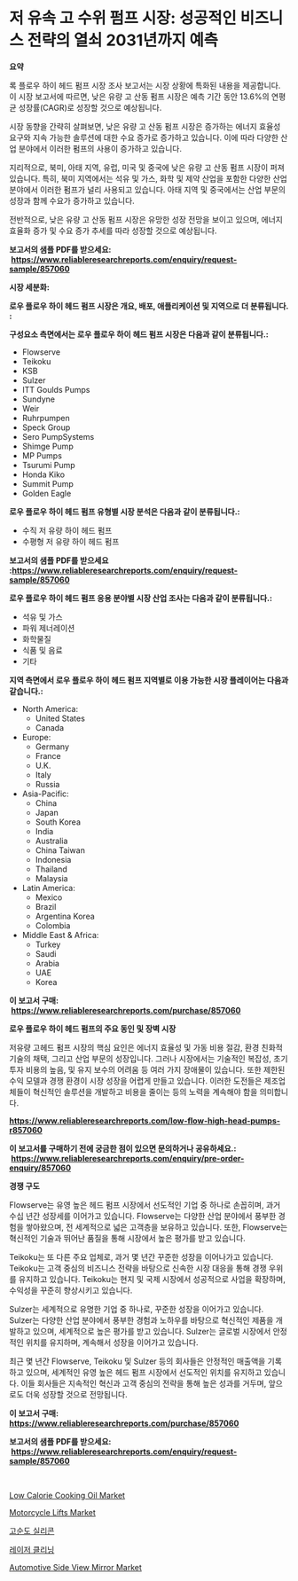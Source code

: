<p><h1>저 유속 고 수위 펌프 시장: 성공적인 비즈니스 전략의 열쇠 2031년까지 예측</h1></p><p><strong>요약</strong></p>
<p><p>록 플로우 하이 헤드 펌프 시장 조사 보고서는 시장 상황에 특화된 내용을 제공합니다. 이 시장 보고서에 따르면, 낮은 유량 고 산동 펌프 시장은 예측 기간 동안 13.6%의 연평균 성장률(CAGR)로 성장할 것으로 예상됩니다.</p><p>시장 동향을 간략히 살펴보면, 낮은 유량 고 산동 펌프 시장은 증가하는 에너지 효율성 요구와 지속 가능한 솔루션에 대한 수요 증가로 증가하고 있습니다. 이에 따라 다양한 산업 분야에서 이러한 펌프의 사용이 증가하고 있습니다.</p><p>지리적으로, 북미, 아태 지역, 유럽, 미국 및 중국에 낮은 유량 고 산동 펌프 시장이 퍼져 있습니다. 특히, 북미 지역에서는 석유 및 가스, 화학 및 제약 산업을 포함한 다양한 산업 분야에서 이러한 펌프가 널리 사용되고 있습니다. 아태 지역 및 중국에서는 산업 부문의 성장과 함께 수요가 증가하고 있습니다.</p><p>전반적으로, 낮은 유량 고 산동 펌프 시장은 유망한 성장 전망을 보이고 있으며, 에너지 효율화 증가 및 수요 증가 추세를 따라 성장할 것으로 예상됩니다.</p></p>
<p><strong>보고서의 샘플 PDF를 받으세요: &nbsp;<a href="https://www.reliableresearchreports.com/enquiry/request-sample/857060">https://www.reliableresearchreports.com/enquiry/request-sample/857060</a></strong></p>
<p><strong>시장 세분화:</strong></p>
<p><strong> 로우 플로우 하이 헤드 펌프 시장은 개요, 배포, 애플리케이션 및 지역으로 더 분류됩니다. :</strong></p>
<p><strong>구성요소 측면에서는 로우 플로우 하이 헤드 펌프 시장은 다음과 같이 분류됩니다.:</strong></p>
<p><ul><li>Flowserve</li><li>Teikoku</li><li>KSB</li><li>Sulzer</li><li>ITT Goulds Pumps</li><li>Sundyne</li><li>Weir</li><li>Ruhrpumpen</li><li>Speck Group</li><li>Sero PumpSystems</li><li>Shimge Pump</li><li>MP Pumps</li><li>Tsurumi Pump</li><li>Honda Kiko</li><li>Summit Pump</li><li>Golden Eagle</li></ul></p>
<p><strong> 로우 플로우 하이 헤드 펌프 유형별 시장 분석은 다음과 같이 분류됩니다.:</strong></p>
<p><ul><li>수직 저 유량 하이 헤드 펌프</li><li>수평형 저 유량 하이 헤드 펌프</li></ul></p>
<p><strong>보고서의 샘플 PDF를 받으세요 :<a href="https://www.reliableresearchreports.com/enquiry/request-sample/857060">https://www.reliableresearchreports.com/enquiry/request-sample/857060</a></strong></p>
<p><strong> 로우 플로우 하이 헤드 펌프 응용 분야별 시장 산업 조사는 다음과 같이 분류됩니다.:</strong></p>
<p><ul><li>석유 및 가스</li><li>파워 제너레이션</li><li>화학물질</li><li>식품 및 음료</li><li>기타</li></ul></p>
<p><strong>지역 측면에서 로우 플로우 하이 헤드 펌프 지역별로 이용 가능한 시장 플레이어는 다음과 같습니다.:</strong></p>
<p><ul>
    <li>
        North America:
        <ul>
            <li>United States</li>
            <li>Canada</li>
        </ul>
    </li>
    <li>
        Europe:
        <ul>
            <li>Germany</li>
            <li>France</li>
            <li>U.K.</li>
            <li>Italy</li>
            <li>Russia</li>
        </ul>
    </li>
    <li>
        Asia-Pacific:
        <ul>
            <li>China</li>
            <li>Japan</li>
            <li>South Korea</li>
            <li>India</li>
            <li>Australia</li>
            <li>China Taiwan</li>
            <li>Indonesia</li>
            <li>Thailand</li>
            <li>Malaysia</li>
        </ul>
    </li>
    <li>
        Latin America:
        <ul>
            <li>Mexico</li>
            <li>Brazil</li>
            <li>Argentina Korea</li>
            <li>Colombia</li>
        </ul>
    </li>
    <li>
        Middle East & Africa:
        <ul>
            <li>Turkey</li>
            <li>Saudi</li>
            <li>Arabia</li>
            <li>UAE</li>
            <li>Korea</li>
        </ul>
    </li>
    </ul></p>
<p><strong>이 보고서 구매: &nbsp;<a href="https://www.reliableresearchreports.com/purchase/857060">https://www.reliableresearchreports.com/purchase/857060</a></strong></p>
<p><strong>로우 플로우 하이 헤드 펌프의 주요 동인 및 장벽 시장</strong></p>
<p><p>저유량 고헤드 펌프 시장의 핵심 요인은 에너지 효율성 및 가동 비용 절감, 환경 친화적 기술의 채택, 그리고 산업 부문의 성장입니다. 그러나 시장에서는 기술적인 복잡성, 초기 투자 비용의 높음, 및 유지 보수의 어려움 등 여러 가지 장애물이 있습니다. 또한 제한된 수익 모델과 경쟁 환경이 시장 성장을 어렵게 만들고 있습니다. 이러한 도전들은 제조업체들이 혁신적인 솔루션을 개발하고 비용을 줄이는 등의 노력을 계속해야 함을 의미합니다.</p></p>
<p><strong><a href="https://www.reliableresearchreports.com/low-flow-high-head-pumps-r857060">https://www.reliableresearchreports.com/low-flow-high-head-pumps-r857060</a></strong></p>
<p><strong>이 보고서를 구매하기 전에 궁금한 점이 있으면 문의하거나 공유하세요.: &nbsp;<a href="https://www.reliableresearchreports.com/enquiry/pre-order-enquiry/857060">https://www.reliableresearchreports.com/enquiry/pre-order-enquiry/857060</a></strong></p>
<p><strong>경쟁 구도</strong></p>
<p><p>Flowserve는 유영 높은 헤드 펌프 시장에서 선도적인 기업 중 하나로 손꼽히며, 과거 수십 년간 성장세를 이어가고 있습니다. Flowserve는 다양한 산업 분야에서 풍부한 경험을 쌓아왔으며, 전 세계적으로 넓은 고객층을 보유하고 있습니다. 또한, Flowserve는 혁신적인 기술과 뛰어난 품질을 통해 시장에서 높은 평가를 받고 있습니다.</p><p>Teikoku는 또 다른 주요 업체로, 과거 몇 년간 꾸준한 성장을 이어나가고 있습니다. Teikoku는 고객 중심의 비즈니스 전략을 바탕으로 신속한 시장 대응을 통해 경쟁 우위를 유지하고 있습니다. Teikoku는 현지 및 국제 시장에서 성공적으로 사업을 확장하며, 수익성을 꾸준히 향상시키고 있습니다.</p><p>Sulzer는 세계적으로 유명한 기업 중 하나로, 꾸준한 성장을 이어가고 있습니다. Sulzer는 다양한 산업 분야에서 풍부한 경험과 노하우를 바탕으로 혁신적인 제품을 개발하고 있으며, 세계적으로 높은 평가를 받고 있습니다. Sulzer는 글로벌 시장에서 안정적인 위치를 유지하며, 계속해서 성장을 이어가고 있습니다.</p><p>최근 몇 년간 Flowserve, Teikoku 및 Sulzer 등의 회사들은 안정적인 매출액을 기록하고 있으며, 세계적인 유영 높은 헤드 펌프 시장에서 선도적인 위치를 유지하고 있습니다. 이들 회사들은 지속적인 혁신과 고객 중심의 전략을 통해 높은 성과를 거두며, 앞으로도 더욱 성장할 것으로 전망됩니다.</p></p>
<p><strong>이 보고서 구매: &nbsp; <a href="https://www.reliableresearchreports.com/purchase/857060">https://www.reliableresearchreports.com/purchase/857060</a></strong></p>
<p><strong>보고서의 샘플 PDF를 받으세요: &nbsp;<a href="https://www.reliableresearchreports.com/enquiry/request-sample/857060">https://www.reliableresearchreports.com/enquiry/request-sample/857060</a></strong><strong></strong></p>
<p>&nbsp;</p>
<p><p><a href="https://github.com/wusalecollins540tpqoz/Market-Research-Report-List-1/blob/main/low-calorie-cooking-oil-market.md">Low Calorie Cooking Oil Market</a></p><p><a href="https://issuu.com/reportprime-2/docs/motorcycle-lifts-market-size-2030.pptx">Motorcycle Lifts Market</a></p><p><a href="https://medium.com/@zolajenkins98/%EA%B3%A0%EC%88%9C%EB%8F%84-%EC%8B%A4%EB%A6%AC%EC%BD%98-%EC%8B%9C%EC%9E%A5-%EA%B7%9C%EB%AA%A8-%EC%8B%9C%EC%9E%A5-%EC%A0%84%EB%A7%9D-%EB%B0%8F-%EC%8B%9C%EC%9E%A5-%EC%98%88%EC%B8%A1-2024%EB%85%84%EB%B6%80%ED%84%B0-2031%EB%85%84%EA%B9%8C%EC%A7%80-dae5325e27ba">고순도 실리콘</a></p><p><a href="https://github.com/Penelolack456456/Market-Research-Report-List-1/blob/main/735374417045.md">레이저 클리닝</a></p><p><a href="https://issuu.com/reportprime-2/docs/automotive-side-view-mirror-market-size-2030.pptx">Automotive Side View Mirror Market</a></p></p>